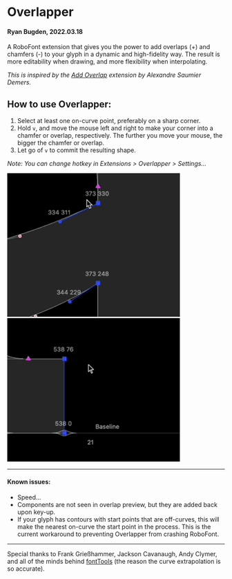 # Overlapper
#### Ryan Bugden, 2022.03.18

A RoboFont extension that gives you the power to add overlaps (+) and chamfers (-) to your glyph in a dynamic and high-fidelity way. The result is more editability when drawing, and more flexibility when interpolating.

*This is inspired by the [Add Overlap](https://github.com/asaumierdemers/AddOverlap) extension by Alexandre Saumier Demers.*

## How to use Overlapper:
1. Select at least one on-curve point, preferably on a sharp corner.
2. Hold `v`, and move the mouse left and right to make your corner into a chamfer or overlap, respectively. The further you move your mouse, the bigger the chamfer or overlap. 
3. Let go of `v` to commit the resulting shape.

*Note: You can change hotkey in Extensions > Overlapper > Settings...*

<img src="./_images/overlapper_overlap.gif"  width="400">
<img src="./_images/overlapper_chamfer.gif"  width="400">

---    

#### Known issues:
- Speed...
- Components are not seen in overlap preview, but they are added back upon key-up.
- If your glyph has contours with start points that are off-curves, this will make the nearest on-curve the start point in the process. This is the current workaround to preventing Overlapper from crashing RoboFont.
 
---

Special thanks to Frank Grießhammer, Jackson Cavanaugh, Andy Clymer, and all of the minds behind [fontTools](https://github.com/fonttools/fonttools) (the reason the curve extrapolation is so accurate).
